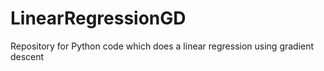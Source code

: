 # LinearRegressionGD
Repository for Python code which does a linear regression using gradient descent
